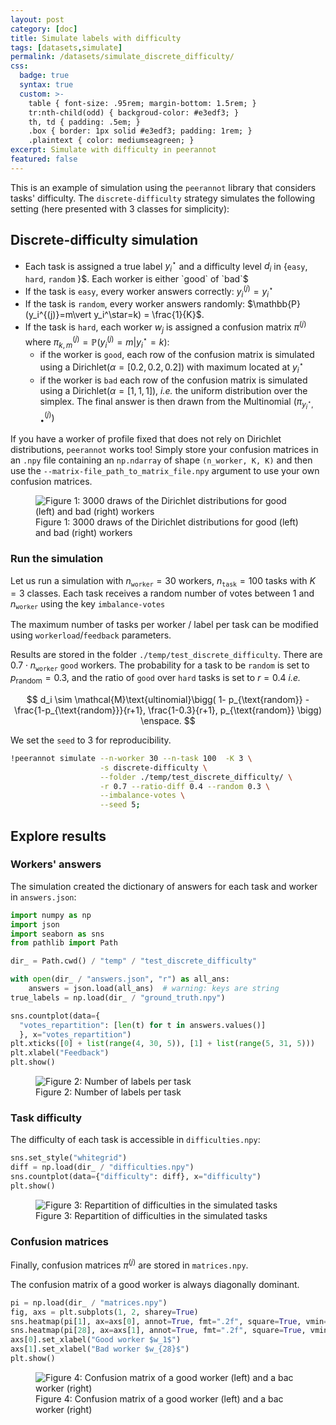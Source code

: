 ```yaml
---
layout: post
category: [doc]
title: Simulate labels with difficulty
tags: [datasets,simulate]
permalink: /datasets/simulate_discrete_difficulty/
css:
  badge: true
  syntax: true
  custom: >-
    table { font-size: .95rem; margin-bottom: 1.5rem; }
    tr:nth-child(odd) { backgroud-color: #e3edf3; }
    th, td { padding: .5em; }
    .box { border: 1px solid #e3edf3; padding: 1rem; }
    .plaintext { color: mediumseagreen; }
excerpt: Simulate with difficulty in peerannot
featured: false
---
```


This is an example of simulation using the `peerannot` library that considers tasks' difficulty.
The `discrete-difficulty` strategy simulates the following setting (here presented with $3$ classes for simplicity):

## Discrete-difficulty simulation

- Each task is assigned a true label $y_i^\star$ and a difficulty level $d_i$ in $\{$`easy`, `hard`, `random`
\}$. Each worker is either `good` of `bad`$
- If the task is `easy`, every worker answers correctly: $y_i^{(j)}=y_i^\star$
- If the task is `random`, every worker answers randomly: $\mathbb{P}(y_i^{(j)}=m\vert y_i^\star=k) = \frac{1}{K}$.
- If the task is `hard`, each worker $w_j$ is assigned a confusion matrix $\pi^{(j)}$ where $\pi^{(j)}_{k,m} = \mathbb{P}(y_i^{(j)}=m\vert y_i^\star=k)$:
  - if the worker is `good`, each row of the confusion matrix is simulated using a Dirichlet($\alpha=[0.2, 0.2, 0.2]$) with maximum located at $y_i^\star$
  - if the worker is `bad` each row of the confusion matrix is simulated using a Dirichlet($\alpha=[1, 1, 1]$), *i.e.* the uniform distribution over the simplex.
  The final answer is then drawn from the Multinomial $\big(\pi^{(j)}_{y_i^\star, \bullet}\big)$

If you have a worker of profile fixed that does not rely on Dirichlet distributions, `peerannot` works too!
Simply store your confusion matrices in an `.npy` file containing an `np.ndarray` of shape `(n_worker, K, K)` and then use the `--matrix-file_path_to_matrix_file.npy` argument to use your own confusion matrices.

<figure>
<img
src="{{site.url}}/assets/quarto_files/build/simulate_discrete_difficulty_files/figure-commonmark/fig-dirichlet-densities-output-1.png"
id="fig-dirichlet-densities" class="margin-caption"
alt="Figure 1: 3000 draws of the Dirichlet distributions for good (left) and bad (right) workers" />
<figcaption aria-hidden="true">Figure 1: 3000 draws of the Dirichlet
distributions for good (left) and bad (right) workers</figcaption>
</figure>


### Run the simulation

Let us run a simulation with $n_{\texttt{worker}}=30$ workers, $n_{\texttt{task}}=100$ tasks with $K=3$ classes.
Each task receives a random number of votes between $1$ and $n_{\texttt{worker}}$ using the key `imbalance-votes`

The maximum number of tasks per worker / label per task can be modified using `workerload`/`feedback` parameters.

Results are stored in the folder `./temp/test_discrete_difficulty`.
There are $0.7\cdot n_{\texttt{worker}}$ `good` workers.
The probability for a task to be `random` is set to $p_{\text{random}}=0.3$, and the ratio of `good` over `hard` tasks is set to $r=0.4$ *i.e.*

$$
d_i \sim \mathcal{M}\text{ultinomial}\bigg(
  1- p_{\text{random}} -  \frac{1-p_{\text{random}}}{r+1}, \frac{1-0.3}{r+1}, p_{\text{random}}
  \bigg) \enspace.
$$

We set the `seed` to $3$ for reproducibility.

```bash
!peerannot simulate --n-worker 30 --n-task 100  -K 3 \
                    -s discrete-difficulty \
                    --folder ./temp/test_discrete_difficulty/ \
                    -r 0.7 --ratio-diff 0.4 --random 0.3 \
                    --imbalance-votes \
                    --seed 5;
```

## Explore results

### Workers' answers

The simulation created the dictionary of answers for each task and worker in `answers.json`:


``` python
import numpy as np
import json
import seaborn as sns
from pathlib import Path

dir_ = Path.cwd() / "temp" / "test_discrete_difficulty"

with open(dir_ / "answers.json", "r") as all_ans:
    answers = json.load(all_ans)  # warning: keys are string
true_labels = np.load(dir_ / "ground_truth.npy")

sns.countplot(data={
  "votes_repartition": [len(t) for t in answers.values()]
  }, x="votes_repartition")
plt.xticks([0] + list(range(4, 30, 5)), [1] + list(range(5, 31, 5)))
plt.xlabel("Feedback")
plt.show()
```

<figure>
<img
src="{{site.url}}/assets/quarto_files/build/simulate_discrete_difficulty_files/figure-commonmark/fig-repartition-output-1.png"
id="fig-repartition" class="margin-caption"
alt="Figure 2: Number of labels per task" />
<figcaption aria-hidden="true">Figure 2: Number of labels per
task</figcaption>
</figure>



### Task difficulty

The difficulty of each task is accessible in `difficulties.npy`:

``` python
sns.set_style("whitegrid")
diff = np.load(dir_ / "difficulties.npy")
sns.countplot(data={"difficulty": diff}, x="difficulty")
plt.show()
```

<figure>
<img
src="{{site.url}}/assets/quarto_files/build/simulate_discrete_difficulty_files/figure-commonmark/fig-difficulties-output-1.png"
id="fig-difficulties" class="margin-caption"
alt="Figure 3: Repartition of difficulties in the simulated tasks" />
<figcaption aria-hidden="true">Figure 3: Repartition of difficulties in
the simulated tasks</figcaption>
</figure>

### Confusion matrices

Finally, confusion matrices $\pi^{(j)}$ are stored in `matrices.npy`.


The confusion matrix of a good worker is always diagonally dominant.

```python
pi = np.load(dir_ / "matrices.npy")
fig, axs = plt.subplots(1, 2, sharey=True)
sns.heatmap(pi[1], ax=axs[0], annot=True, fmt=".2f", square=True, vmin=0, vmax=1, cbar=False)
sns.heatmap(pi[28], ax=axs[1], annot=True, fmt=".2f", square=True, vmin=0, vmax=1, cbar=False)
axs[0].set_xlabel("Good worker $w_1$")
axs[1].set_xlabel("Bad worker $w_{28}$")
plt.show()
```

<figure>
<img
src="{{site.url}}/assets/quarto_files/build/simulate_discrete_difficulty_files/figure-commonmark/fig-confusion-output-1.png"
id="fig-confusion" class="margin-caption"
alt="Figure 4: Confusion matrix of a good worker (left) and a bac worker (right)" />
<figcaption aria-hidden="true">Figure 4: Confusion matrix of a good
worker (left) and a bac worker (right)</figcaption>
</figure>
